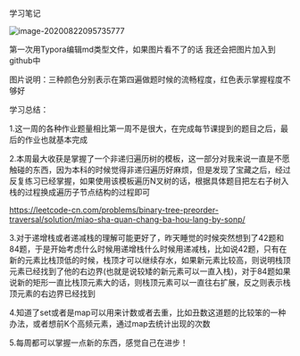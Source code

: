 学习笔记

![image-20200822095735777](E:\Git\algorithm014\algorithm014-algorithm014\Week_02\做题进度截图)

第一次用Typora编辑md类型文件，如果图片看不了的话 我还会把图片加入到github中

图片说明：三种颜色分别表示在第四遍做题时候的流畅程度，红色表示掌握程度不够好

学习总结：

1.这一周的各种作业题量相比第一周不是很大，在完成每节课提到的题目之后，最后的作业也就基本完成

2.本周最大收获是掌握了一个非递归遍历树的模板，这一部分对我来说一直是不愿触碰的东西，因为本科的时候觉得非递归遍历好麻烦，但是发现了宝藏之后，经过反复练习已经掌握，如果使用该模板遍历N叉树的话，根据具体题目把左右子树入栈的过程换成遍历子节点结构的过程即可

https://leetcode-cn.com/problems/binary-tree-preorder-traversal/solution/miao-sha-quan-chang-ba-hou-lang-by-sonp/



3.对于递增栈或者递减栈的理解可能更好了，昨天睡觉的时候突然想到了42题和84题，于是开始考虑什么时候用递增栈什么时候用递减栈，比如说42题，只有在新的元素比栈顶低的时候，栈顶才可以继续存水，如果新元素比较高，则说明栈顶元素已经找到了他的右边界(也就是说较矮的新元素可以一直入栈)，对于84题如果说新的矩形一直比栈顶元素大的话，则栈顶元素可以一直往右扩展，反之则表示栈顶元素的右边界已经找到

4.知道了set或者是map可以用来计数或者去重，比如丑数这道题的比较笨的一种办法，或者想前K个高频元素，通过map去统计出现的次数

5.每周都可以掌握一点新的东西，感觉自己在进步！

